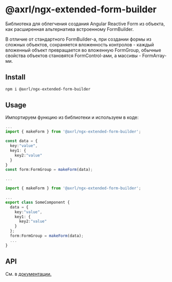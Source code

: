 # @axrl/ngx-extended-form-builder

Библиотека для облегчения создания Angular Reactive Form из объекта, как расширенная альтернатива встроенному FormBuilder.

В отличие от стандартного FormBuilder-а, при создании формы из сложных объектов, сохраняется вложенность контролов - каждый вложенный объект превращается во вложенную FormGroup, обычные свойства объектов становятся FormControl-ами, а массивы - FormArray-ми.

## Install

```bash
npm i @axrl/ngx-extended-form-builder
```

## Usage
Импортируем функцию из библиотеки и используем в коде:

```ts
...
import { makeForm } from '@axrl/ngx-extended-form-builder';

const data = {
  key:"value",
  key1: {
    key2:"value"
  }
}
const form:FormGroup = makeForm(data);

...
```

```ts
import { makeForm } from '@axrl/ngx-extended-form-builder';

...
export class SomeComponent {
  data = {
    key:"value",
    key1: {
      key2:"value"
    }
  };
  form:FormGroup = makeForm(data);
  ...
}
```
## API

См. в [документации.](docs/README.md)
